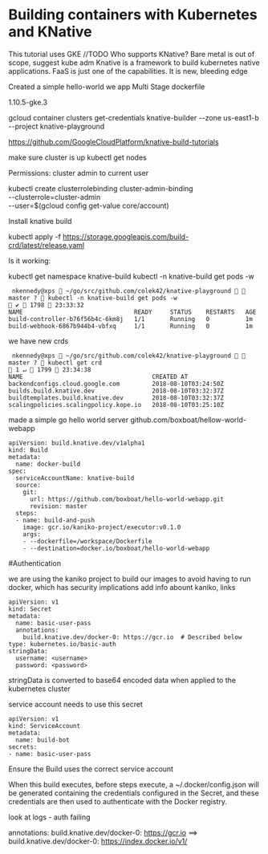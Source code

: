 # Building containers with Kubernetes and KNative

This tutorial uses GKE //TODO Who supports KNative?  Bare metal is out of scope, suggest kube adm
Knative is a framework to build kubernetes native applications. FaaS is just one of the capabilities.  It is new, bleeding edge

Created a simple hello-world we app
Multi Stage dockerfile

1.10.5-gke.3

gcloud container clusters get-credentials knative-builder --zone us-east1-b --project knative-playground


https://github.com/GoogleCloudPlatform/knative-build-tutorials

make sure cluster is up
kubectl get nodes


Permissions:  cluster admin to current user

kubectl create clusterrolebinding cluster-admin-binding \
  --clusterrole=cluster-admin \
  --user=$(gcloud config get-value core/account)


Install knative build

kubectl apply -f https://storage.googleapis.com/build-crd/latest/release.yaml


Is it working:

kubectl get namespace knative-build
kubectl -n knative-build get pods -w


```
 nkennedy@xps  ~/go/src/github.com/colek42/knative-playground   master ?  kubectl -n knative-build get pods -w                                    ✔  1798  23:33:32 
NAME                               READY     STATUS    RESTARTS   AGE
build-controller-b76f56b4c-6km8j   1/1       Running   0          1m
build-webhook-6867b944b4-vbfxq     1/1       Running   0          1m
```

we have new crds 


```
 nkennedy@xps  ~/go/src/github.com/colek42/knative-playground   master ?  kubectl get crd                                                       1 ↵  1799  23:34:38 
NAME                                    CREATED AT
backendconfigs.cloud.google.com         2018-08-10T03:24:50Z
builds.build.knative.dev                2018-08-10T03:32:37Z
buildtemplates.build.knative.dev        2018-08-10T03:32:37Z
scalingpolicies.scalingpolicy.kope.io   2018-08-10T03:25:10Z
```


made a simple go hello world server github.com/boxboat/hellow-world-webapp

```
apiVersion: build.knative.dev/v1alpha1
kind: Build
metadata:
  name: docker-build
spec:
  serviceAccountName: knative-build
  source:
    git:
      url: https://github.com/boxboat/hello-world-webapp.git
      revision: master
  steps:
  - name: build-and-push
    image: gcr.io/kaniko-project/executor:v0.1.0
    args:
    - --dockerfile=/workspace/Dockerfile
    - --destination=docker.io/boxboat/hello-world-webapp
```

#Authentication



we are using the kaniko project to build our images to avoid having to run docker, which has security implications
add info abount kaniko, links


```
apiVersion: v1
kind: Secret
metadata:
  name: basic-user-pass
  annotations:
    build.knative.dev/docker-0: https://gcr.io  # Described below
type: kubernetes.io/basic-auth
stringData:
  username: <username>
  password: <password>
```

stringData is converted to base64 encoded data when applied to the kubernetes cluster


service account needs to use this secret

```
apiVersion: v1
kind: ServiceAccount
metadata:
  name: build-bot
secrets:
- name: basic-user-pass
```


Ensure the Build uses the correct service account

When this build executes, before steps execute, a ~/.docker/config.json will be generated containing the credentials configured in the Secret, and these credentials are then used to authenticate with the Docker registry.


look at logs - auth failing

  annotations:
    build.knative.dev/docker-0: https://gcr.io ==>  build.knative.dev/docker-0: https://index.docker.io/v1/



